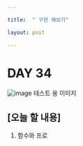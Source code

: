 ```yaml
---

title:  " 구현 해보기"

layout: post

---
```


# DAY 34
![image](https://user-images.githubusercontent.com/52989294/83466008-bff62380-a4b0-11ea-9c56-932cb79b42fa.png)
테스트 용 이미지


## [오늘 할 내용]
1. 함수와 프로

